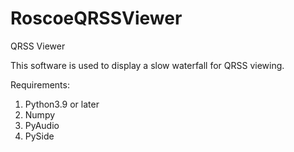# RoscoeQRSSViewer
QRSS Viewer

This software is used to display a slow waterfall for QRSS viewing.

Requirements:
1. Python3.9 or later
2. Numpy
3. PyAudio
4. PySide
